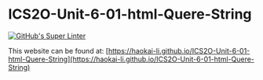 # ICS2O-Unit-6-01-html-Quere-String
[![GitHub's Super Linter](https://github.com/haokai-li/ICS2O-Unit-6-01-html-Quere-String/workflows/GitHub's%20Super%20Linter/badge.svg)](https://github.com/haokai-li/ICS2O-Unit-6-01-html-Quere-String/actions)

This website can be found at: [https://haokai-li.github.io/ICS2O-Unit-6-01-html-Quere-String](https://haokai-li.github.io/ICS2O-Unit-6-01-html-Quere-String)